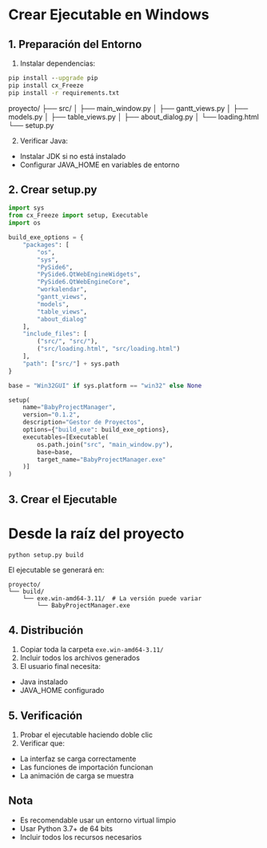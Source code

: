 # Crear Ejecutable en Windows

## 1. Preparación del Entorno

1. Instalar dependencias:
```cmd
pip install --upgrade pip
pip install cx_Freeze
pip install -r requirements.txt
```

proyecto/
├── src/
│   ├── main_window.py
│   ├── gantt_views.py
│   ├── models.py
│   ├── table_views.py
│   ├── about_dialog.py
│   └── loading.html
└── setup.py

2. Verificar Java:
- Instalar JDK si no está instalado
- Configurar JAVA_HOME en variables de entorno

## 2. Crear setup.py

```python
import sys
from cx_Freeze import setup, Executable
import os

build_exe_options = {
    "packages": [
        "os",
        "sys",
        "PySide6",
        "PySide6.QtWebEngineWidgets", 
        "PySide6.QtWebEngineCore",
        "workalendar",
        "gantt_views",
        "models",
        "table_views",
        "about_dialog"
    ],
    "include_files": [
        ("src/", "src/"),
        ("src/loading.html", "src/loading.html")
    ],
    "path": ["src/"] + sys.path
}

base = "Win32GUI" if sys.platform == "win32" else None

setup(
    name="BabyProjectManager",
    version="0.1.2",
    description="Gestor de Proyectos",
    options={"build_exe": build_exe_options},
    executables=[Executable(
        os.path.join("src", "main_window.py"),
        base=base,
        target_name="BabyProjectManager.exe"
    )]
)
```

## 3. Crear el Ejecutable

# Desde la raíz del proyecto
```cmd
python setup.py build
```

El ejecutable se generará en:
```
proyecto/
└── build/
    └── exe.win-amd64-3.11/  # La versión puede variar
        └── BabyProjectManager.exe
```

## 4. Distribución

1. Copiar toda la carpeta `exe.win-amd64-3.11/`
2. Incluir todos los archivos generados
3. El usuario final necesita:
- Java instalado
- JAVA_HOME configurado

## 5. Verificación

1. Probar el ejecutable haciendo doble clic
2. Verificar que:
- La interfaz se carga correctamente
- Las funciones de importación funcionan
- La animación de carga se muestra

## Nota
- Es recomendable usar un entorno virtual limpio
- Usar Python 3.7+ de 64 bits
- Incluir todos los recursos necesarios
```
